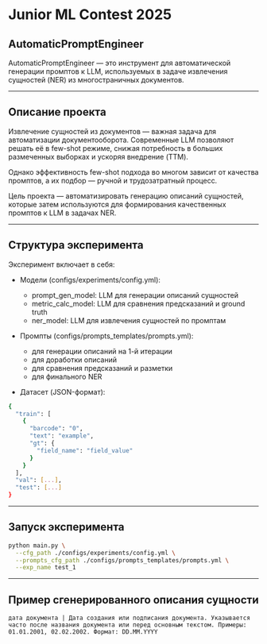 # Junior ML Contest 2025

## AutomaticPromptEngineer

AutomaticPromptEngineer — это инструмент для автоматической генерации промптов к LLM, используемых в задаче извлечения сущностей (NER) из многостраничных документов.

---

## Описание проекта

Извлечение сущностей из документов — важная задача для автоматизации документооборота. Современные LLM позволяют решать её в few-shot режиме, снижая потребность в больших размеченных выборках и ускоряя внедрение (TTM).

Однако эффективность few-shot подхода во многом зависит от качества промптов, а их подбор — ручной и трудозатратный процесс.

Цель проекта — автоматизировать генерацию описаний сущностей, которые затем используются для формирования качественных промптов к LLM в задачах NER.

---

## Структура эксперимента

Эксперимент включает в себя:

* Модели (configs/experiments/config.yml):

  * prompt_gen_model: LLM для генерации описаний сущностей
  * metric_calc_model: LLM для сравнения предсказаний и ground truth
  * ner_model: LLM для извлечения сущностей по промптам

* Промпты (configs/prompts_templates/prompts.yml):

  * для генерации описаний на 1-й итерации
  * для доработки описаний
  * для сравнения предсказаний и разметки
  * для финального NER

* Датасет (JSON-формат):
```bash
{
  "train": [
    {
      "barcode": "0",
      "text": "example",
      "gt": {
        "field_name": "field_value"
      }
    }
  ],
  "val": [...],
  "test": [...]
}
```
---

## Запуск эксперимента
```bash
python main.py \
  --cfg_path ./configs/experiments/config.yml \
  --prompts_cfg_path ./configs/prompts_templates/prompts.yml \
  --exp_name test_1
```
---

##  Пример сгенерированного описания сущности
``` text
дата документа | Дата создания или подписания документа. Указывается часто после названия документа или перед основным текстом. Примеры: 01.01.2001, 02.02.2002. Формат: DD.MM.YYYY
```
